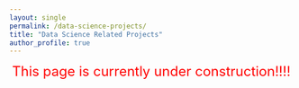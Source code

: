 ```yaml
---
layout: single
permalink: /data-science-projects/
title: "Data Science Related Projects"
author_profile: true
---
```



<center><font color='red', size='5'>This page is currently under construction!!!!</font></center>
